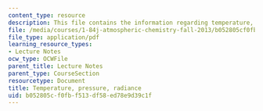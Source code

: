 ```yaml
---
content_type: resource
description: This file contains the information regarding temperature, pressure, radiance.
file: /media/courses/1-84j-atmospheric-chemistry-fall-2013/b052805cf0fbf513df58ed78e9d39c1f_MIT1_84JF13_Lec6IPT.pdf
file_type: application/pdf
learning_resource_types:
- Lecture Notes
ocw_type: OCWFile
parent_title: Lecture Notes
parent_type: CourseSection
resourcetype: Document
title: Temperature, pressure, radiance
uid: b052805c-f0fb-f513-df58-ed78e9d39c1f
---
```

